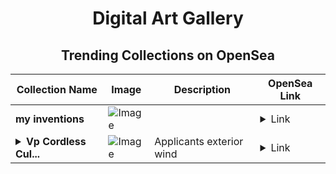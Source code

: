 <div align="center">

# Digital Art Gallery

## Trending Collections on OpenSea

| Collection Name                       | Image                                                                                     | Description                       | OpenSea Link                                                                                          |
|---------------------------------------|-------------------------------------------------------------------------------------------|-----------------------------------|--------------------------------------------------------------------------------------------------------|
| **my inventions** | ![Image](https://i.seadn.io/s/raw/files/2861089afeeb01b62862fffba778f7fc.png?w=500&auto=format?w=200&auto=format) |  | <details><summary>Link</summary>[my inventions](https://opensea.io/collection/my-inventions)</details> |
| **<details><summary>Vp Cordless Cul...</summary>Vp Cordless Culture</details>** | ![Image](https://i.seadn.io/s/raw/files/36030f987894029190c027f7f357f976.jpg?w=500&auto=format?w=200&auto=format) | Applicants exterior wind | <details><summary>Link</summary>[Vp Cordless Culture](https://opensea.io/collection/vp-cordless-culture)</details> |

</div>